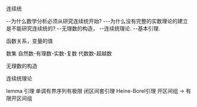 连续统

--为什么数学分析必须从研究连续统开始?
---为什么没有完整的实数理论的建立是不能研究连续统的?
--无理数的构造，
--连续统理论.
--基本引理.

函数关系，变量的值

数集
自然数-有理数-实数-复数
代数数-超越数

无理数的构造

连续统理论


lemma 引理 单调有界序列有极限
闭区间套引理
Heine-Borel引理 开区间组 -> 有限开区间组


